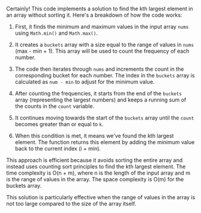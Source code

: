 Certainly! This code implements a solution to find the kth largest element in an array without sorting it. Here's a breakdown of how the code works:

1. First, it finds the minimum and maximum values in the input array `nums` using `Math.min()` and `Math.max()`.

2. It creates a `buckets` array with a size equal to the range of values in `nums` (max - min + 1). This array will be used to count the frequency of each number.

3. The code then iterates through `nums` and increments the count in the corresponding bucket for each number. The index in the `buckets` array is calculated as `num - min` to adjust for the minimum value.

4. After counting the frequencies, it starts from the end of the `buckets` array (representing the largest numbers) and keeps a running sum of the counts in the `count` variable.

5. It continues moving towards the start of the `buckets` array until the `count` becomes greater than or equal to `k`.

6. When this condition is met, it means we've found the kth largest element. The function returns this element by adding the minimum value back to the current index (i + min).

This approach is efficient because it avoids sorting the entire array and instead uses counting sort principles to find the kth largest element. The time complexity is O(n + m), where n is the length of the input array and m is the range of values in the array. The space complexity is O(m) for the buckets array.

This solution is particularly effective when the range of values in the array is not too large compared to the size of the array itself.